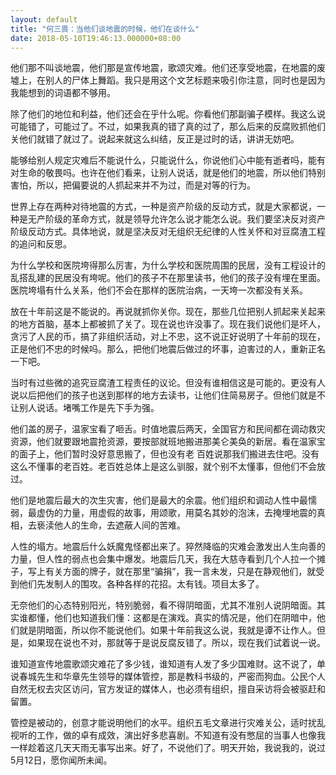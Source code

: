 ```yaml
---
layout: default
title: "何三畏：当他们谈地震的时候，他们在谈什么"
date: 2018-05-10T19:46:13.000000+08:00
---
```


他们那不叫谈地震，他们那是宣传地震，歌颂灾难。他们还享受地震，在地震的废墟上，在别人的尸体上舞蹈。我只是用这个文艺标题来吸引你注意，同时也是因为我能想到的词语都不够用。

除了他们的地位和利益，他们还会在乎什么呢。你看他们那副骗子模样。我这么说可能错了，可能过了。不过，如果我真的错了真的过了，那么后来的反腐败抓他们关他们就错了就过了。说起来就这么纠结，反正是过时的话，讲讲无妨吧。

能够给别人规定灾难后不能说什么，只能说什么，你说他们心中能有逝者吗，能有对生命的敬畏吗。也许在他们看来，让别人说话，就是他们的地震，所以他们特别害怕，所以，把偏要说的人抓起来并不为过，而是对等的行为。

世界上存在两种对待地震的方式，一种是资产阶级的反动方式，就是大家都说，一种是无产阶级的革命方式，就是领导允许怎么说才能怎么说。我们要坚决反对资产阶级反动方式。具体地说，就是坚决反对无组织无纪律的人性关怀和对豆腐渣工程的追问和反思。

为什么学校和医院垮得那么厉害，为什么学校和医院周围的民居，没有工程设计的乱搭乱建的民居没有垮呢。他们的孩子不在那里读书，他们的孩子没有埋在里面。医院垮塌有什么关系，他们不会在那样的医院治病，一天垮一次都没有关系。

放在十年前这是不能说的。再说就抓你关你。现在，那些几位把别人抓起来关起来的地方首脑，基本上都被抓了关了。现在说也许没事了。现在我们说他们是坏人，贪污了人民的币，搞了非组织活动，对上不忠，这不说正好说明了十年前的现在，正是他们不忠的时候吗。那么，把他们地震后做过的坏事，迫害过的人，重新正名一下吧。

当时有过些微的追究豆腐渣工程责任的议论。但没有谁相信这是可能的。更没有人说以后把他们的孩子也送到那样的地方去读书，让他们住简易房子。但他们就是不让别人说话。堵嘴工作是先下手为强。

他们盖的房子，温家宝看了咂舌。时值地震后两天，全国官方和民间都在调动救灾资源，他们就要跟地震抢资源，要按部就班地搬进那美仑美奂的新居。看在温家宝的面子上，他们暂时没好意思搬了，但也没有老 百姓说那我们搬进去住吧。没有这么不懂事的老百姓。老百姓总体上是这么驯服，就个别不太懂事，但他们不会放过。

他们是地震后最大的次生灾害，他们是最大的余震。他们组织和调动人性中最懦弱，最虚伪的力量，用虚假的故事，用颂歌，用莫名其妙的泡沫，去掩埋地震的真相，去亵渎他人的生命，去遮蔽人间的苦难。

人性的塌方。地震后什么妖魔鬼怪都出来了。猝然降临的灾难会激发出人生向善的力量，但人性的弱点也会集中爆发。地震后几天，我在大慈寺看到几个人拉一个摊子，写上有关方面的牌子，就在那里“骗捐”，我一言未发，只是在静观他们，就受到他们先发制人的围攻。各种各样的花招。太有钱。项目太多了。

无奈他们的心态特别阳光，特别脆弱，看不得阴暗面，尤其不准别人说阴暗面。其实谁都懂，他们也知道我们懂：这都是在演戏。真实的情况是，他们在阴暗中，他们就是阴暗面，所以你不能说他们。如果十年前我这么说，我就是谭不让作人。但是，如果现在说也不对，那就等于是说反腐反错了。所以，现在我们试着说一说。

谁知道宣传地震歌颂灾难花了多少钱，谁知道有人发了多少国难财。这不说了，单说春城先生和华章先生领导的媒体管控，那是教科书级的，严密而狗血。公民个人自然无权去灾区访问，官方发证的媒体人，也必须有组织，擅自采访将会被驱赶和留置。

管控是被动的，创意才能说明他们的水平。组织五毛文章进行灾难关公，适时扰乱视听的工作，做的卓有成效，演出好多悲喜剧。不知道有没有憋屈的当事人也像我一样趁着这几天天雨无事写出来。好了，不说他们了。明天开始，我说我的，说过5月12日，愿你闻所未闻。

